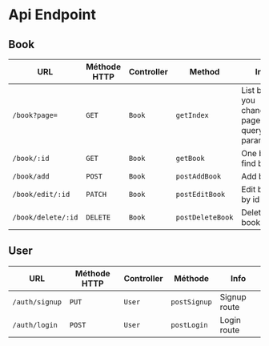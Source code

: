 # Api Endpoint

## Book
| URL | Méthode HTTP | Controller | Method | Info |
|--|--|--|--|--|
| `/book?page=` | `GET` | `Book` | `getIndex` | List books, you change the pages via query parameters |
| `/book/:id` | `GET` | `Book` | `getBook` | One book find by Id |
| `/book/add` | `POST` | `Book` | `postAddBook` | Add book |
| `/book/edit/:id` | `PATCH` | `Book` | `postEditBook` | Edit book by id |
| `/book/delete/:id` | `DELETE` | `Book` | `postDeleteBook` | Delete book by id |
## User
| URL | Méthode HTTP | Controller | Méthode | Info |
|--|--|--|--|--|
| `/auth/signup` | `PUT` | `User` | `postSignup` | Signup route |
| `/auth/login` | `POST` | `User` | `postLogin` | Login route |
